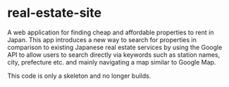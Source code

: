 # real-estate-site

A web application for finding cheap and affordable properties to rent in Japan.
This app introduces a new way to search for properties in comparison to existing Japanese real estate services by using the Google API to allow users to search directly via keywords such as station names, city, prefecture etc. and mainly navigating a map similar to Google Map.

This code is only a skeleton and no longer builds.

